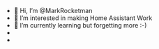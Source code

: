 - 👋 Hi, I’m @MarkRocketman
- 👀 I’m interested in making Home Assistant Work 
- 🌱 I’m currently learning but forgetting more :-) 
-
- 

<!---
MarkRocketman/MarkRocketman is a ✨ special ✨ repository because its `README.md` (this file) appears on your GitHub profile.
You can click the Preview link to take a look at your changes.
--->
